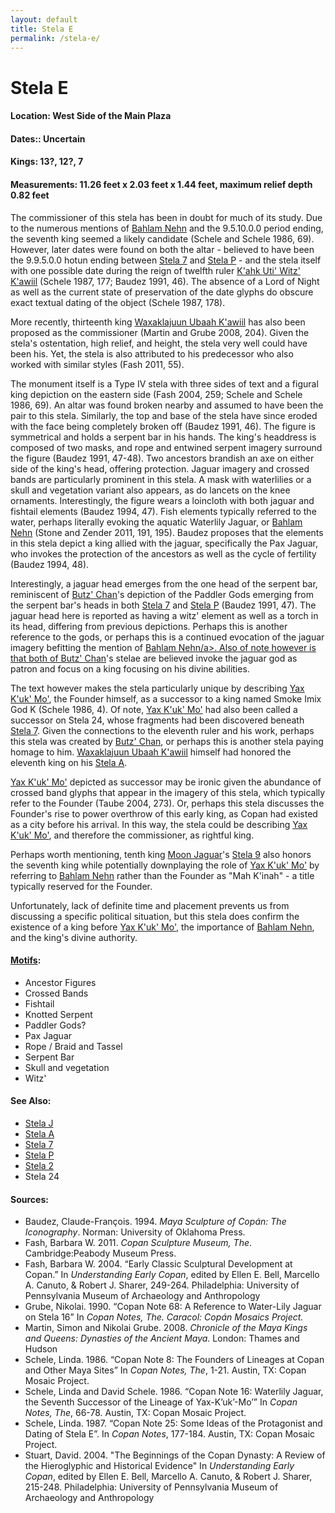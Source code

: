 ```yaml
---
layout: default
title: Stela E
permalink: /stela-e/
---
```


# Stela E

#### <strong>Location</strong>: West Side of the Main Plaza
#### <strong>Dates:</strong>: Uncertain
#### <strong>Kings</strong>: 13?, 12?, 7
#### <strong>Measurements</strong>: 11.26 feet x 2.03 feet x 1.44 feet, maximum relief depth 0.82 feet

The commissioner of this stela has been in doubt for much of its study. Due to the numerous mentions of <a href="{{site.baseurl}}/bahlam-nehn">Bahlam Nehn</a> and the 9.5.10.0.0 period ending, the seventh king seemed a likely candidate (Schele and Schele 1986, 69). However, later dates were found on both the altar - believed to have been the 9.9.5.0.0 hotun ending between <a href="{{site.baseurl}}/stela-7">Stela 7</a> and <a href="{{site.baseurl}}/stela-p">Stela P</a> - and the stela itself with one possible date during the reign of twelfth ruler <a href="{{site.baseurl}}/kahk-uti-witz-kawiil">K'ahk Uti' Witz' K'awiil</a> (Schele 1987, 177; Baudez 1991, 46). The absence of a Lord of Night as well as the current state of preservation of the date glyphs do obscure exact textual dating of the object (Schele 1987, 178).

More recently, thirteenth king <a href="{{site.baseurl}}/waxaklajuun=ubaah-kawiil">Waxaklajuun Ubaah K'awiil</a> has also been proposed as the commissioner (Martin and Grube 2008, 204). Given the stela's ostentation, high relief, and height, the stela very well could have been his. Yet, the stela is also attributed to his predecessor who also worked with similar styles (Fash 2011, 55).

The monument itself is a Type IV stela with three sides of text and a figural king depiction on the eastern side (Fash 2004, 259; Schele and Schele 1986, 69). An altar was found broken nearby and assumed to have been the pair to this stela. Similarly, the top and base of the stela have since eroded with the face being completely broken off (Baudez 1991, 46). The figure is symmetrical and holds a serpent bar in his hands. The king's headdress is composed of two masks, and rope and entwined serpent imagery surround the figure (Baudez 1991, 47-48). Two ancestors brandish an axe on either side of the king's head, offering protection. Jaguar imagery and crossed bands are particularly prominent in this stela. A mask with waterlilies or a skull and vegetation variant also appears, as do lancets on the knee ornaments. Interestingly, the figure wears a loincloth with both jaguar and fishtail elements (Baudez 1994, 47). Fish elements typically referred to the water, perhaps literally evoking the aquatic Waterlily Jaguar, or <a href="{{site.baseurl}}/bahlam-nehn">Bahlam Nehn</a> (Stone and Zender 2011, 191, 195). Baudez proposes that the elements in this stela depict a king allied with the jaguar, specifically the Pax Jaguar, who invokes the protection of the ancestors as well as the cycle of fertility (Baudez 1994, 48).

Interestingly, a jaguar head emerges from the one head of the serpent bar, reminiscent of <a href="{{site.baseurl}}/butz-chan">Butz' Chan</a>'s depiction of the Paddler Gods emerging from the serpent bar's heads in both <a href="{{site.baseurl}}/stela-7">Stela 7</a> and <a href="{{site.baseurl}}/stela-p">Stela P</a> (Baudez 1991, 47). The jaguar head here is reported as having a witz' element as well as a torch in its head, differing from previous depictions. Perhaps this is another reference to the gods, or perhaps this is a continued evocation of the jaguar imagery befitting the mention of <a href="{{site.baseurl}}/bahlam-nehn">Bahlam Nehn/a>. Also of note however is that both of <a href="{{site.baseurl}}/butz-chan">Butz' Chan</a>'s stelae are believed invoke the jaguar god as patron and focus on a king focusing on his divine abilities.

The text however makes the stela particularly unique by describing <a href="{{site.baseurl}}/yax-kuk-mo">Yax K'uk' Mo'</a>, the Founder himself, as a successor to a king named Smoke Imix God K (Schele 1986, 4). Of note, <a href="{{site.baseurl}}/yax-kuk-mo">Yax K'uk' Mo'</a> had also been called a successor on Stela 24, whose fragments had been discovered beneath <a href="{{site.baseurl}}/stela-7">Stela 7</a>. Given the connections to the eleventh ruler and his work, perhaps this stela was created by <a href="{{site.baseurl}}/butz-chan">Butz' Chan</a>, or perhaps this is another stela paying homage to him. <a href="{{site.baseurl}}/waxaklajuun-ubaah-kawiil">Waxaklajuun Ubaah K'awiil</a> himself had honored the eleventh king on his <a href="{{site.baseurl}}/stela-a">Stela A</a>.   

<a href="{{site.baseurl}}/yax-kuk-mo">Yax K'uk' Mo'</a> depicted as successor may be ironic given the abundance of crossed band glyphs that appear in the imagery of this stela, which typically refer to the Founder (Taube 2004, 273). Or, perhaps this stela discusses the Founder's rise to power overthrow of this early king, as Copan had existed as a city before his arrival. In this way, the stela could be describing <a href="{{site.baseurl}}/yax-kuk-mo">Yax K'uk' Mo'</a>, and therefore the commissioner, as rightful king.  

Perhaps worth mentioning, tenth king <a href="{{site.baseurl}}/moon-jaguar">Moon Jaguar</a>'s <a href="{{site.baseurl}}/stela-9">Stela 9</a> also honors the seventh king while potentially downplaying the role of <a href="{{site.baseurl}}/yax-kuk-mo">Yax K'uk' Mo'</a> by referring to <a href="{{site.baseurl}}/bahlam-nehn">Bahlam Nehn</a> rather than the Founder as "Mah K'inah" - a title typically reserved for the Founder.

Unfortunately, lack of definite time and placement prevents us from discussing a specific political situation, but this stela does confirm the existence of a king before <a href="{{site.basuerl}}/yax-kuk-mo">Yax K'uk' Mo'</a>, the importance of <a href="{{site.baseurl}}/bahlam-nehn">Bahlam Nehn</a>, and the king's divine authority.  

#### <strong><a href="{{site.baseurl}}/motif-glossary">Motifs</a></strong>:
<ul>
<li>Ancestor Figures</li>
<li>Crossed Bands</li>
<li>Fishtail</li>
<li>Knotted Serpent</li>
<li>Paddler Gods?</li>
<li>Pax Jaguar</li>
<li>Rope / Braid and Tassel</li>
<li>Serpent Bar</li>
<li>Skull and vegetation</li>
<li>Witz'</li>
</ul>

#### <strong>See Also</strong>:
<ul>
<li><a href="{{site.baseurl}}/stela-j">Stela J</a></li>
<li><a href="{{site.baseurl}}/stela-a">Stela A</a></li>
<li><a href="{{site.baseurl}}/stela-7">Stela 7</a></li>
<li><a href="{{site.baseurl}}/stela-p">Stela P</a></li>
<li><a href="{{site.baseurl}}/stela-2">Stela 2</a></li>
<li>Stela 24</li>
</ul>

#### <strong>Sources</strong>:
<ul>
<li>Baudez, Claude-François. 1994. <cite>Maya Sculpture of Copán: The Iconography</cite>. Norman: University of Oklahoma Press.</li>
<li>Fash, Barbara W. 2011. <cite>Copan Sculpture Museum, The</cite>. Cambridge:Peabody Museum Press.</li>
<li>Fash, Barbara W. 2004. “Early Classic Sculptural Development at Copan.” In <cite>Understanding Early Copan</cite>, edited by Ellen E. Bell, Marcello A. Canuto, & Robert J. Sharer, 249-264. Philadelphia: University of Pennsylvania Museum of Archaeology and Anthropology</li>
<li>Grube, Nikolai. 1990. “Copan Note 68: A Reference to Water-Lily Jaguar on Stela 16” In <cite>Copan Notes, The<cite>. Caracol: Copán Mosaics Project.</li>
<li>Martin, Simon and Nikolai Grube. 2008. <cite>Chronicle of the Maya Kings and Queens: Dynasties of the Ancient Maya.</cite> London: Thames and Hudson</li>
<li>Schele, Linda. 1986. “Copan Note 8: The Founders of Lineages at Copan and Other Maya Sites” In <cite>Copan Notes, The</cite>, 1-21. Austin, TX: Copan Mosaic Project.</li>
<li>Schele, Linda and David Schele. 1986. “Copan Note 16: Waterlily Jaguar, the Seventh Successor of the Lineage of Yax-K’uk’-Mo’” In <cite>Copan Notes, The</cite>, 66-78. Austin, TX: Copan Mosaic Project.</li>
<li>Schele, Linda. 1987. “Copan Note 25: Some Ideas of the Protagonist and Dating of Stela E”. In <cite>Copan Notes</cite>, 177-184. Austin, TX: Copan Mosaic Project.</li>
<li>Stuart, David. 2004. "The Beginnings of the Copan Dynasty: A Review of the Hieroglyphic and Historical Evidence" In <cite>Understanding Early Copan</cite>, edited by Ellen E. Bell, Marcello A. Canuto, & Robert J. Sharer, 215-248. Philadelphia: University of Pennsylvania Museum of Archaeology and Anthropology</li>

